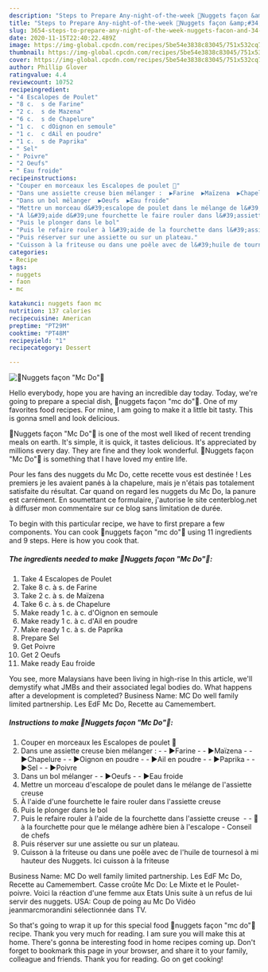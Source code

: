 ```yaml
---
description: "Steps to Prepare Any-night-of-the-week 🐥Nuggets façon &amp;#34;Mc Do&amp;#34;🐥"
title: "Steps to Prepare Any-night-of-the-week 🐥Nuggets façon &amp;#34;Mc Do&amp;#34;🐥"
slug: 3654-steps-to-prepare-any-night-of-the-week-nuggets-facon-and-34-mc-do-and-34
date: 2020-11-15T22:40:22.489Z
image: https://img-global.cpcdn.com/recipes/5be54e3838c83045/751x532cq70/🐥nuggets-facon-mc-do🐥-photo-principale-de-la-recette.jpg
thumbnail: https://img-global.cpcdn.com/recipes/5be54e3838c83045/751x532cq70/🐥nuggets-facon-mc-do🐥-photo-principale-de-la-recette.jpg
cover: https://img-global.cpcdn.com/recipes/5be54e3838c83045/751x532cq70/🐥nuggets-facon-mc-do🐥-photo-principale-de-la-recette.jpg
author: Phillip Glover
ratingvalue: 4.4
reviewcount: 10752
recipeingredient:
- "4 Escalopes de Poulet"
- "8 c.  s de Farine"
- "2 c.  s de Mazena"
- "6 c.  s de Chapelure"
- "1 c.  c dOignon en semoule"
- "1 c.  c dAil en poudre"
- "1 c.  s de Paprika"
- " Sel"
- " Poivre"
- "2 Oeufs"
- " Eau froide"
recipeinstructions:
- "Couper en morceaux les Escalopes de poulet 🐔"
- "Dans une assiette creuse bien mélanger :  ▶Farine  ▶Maïzena  ▶Chapelure  ▶Oignon en poudre  ▶Ail en poudre  ▶Paprika  ▶Sel  ▶Poivre"
- "Dans un bol mélanger  ▶Oeufs  ▶Eau froide"
- "Mettre un morceau d&#39;escalope de poulet dans le mélange de l&#39;assiette creuse"
- "À l&#39;aide d&#39;une fourchette le faire rouler dans l&#39;assiette creuse"
- "Puis le plonger dans le bol"
- "Puis le refaire rouler à l&#39;aide de la fourchette dans l&#39;assiette creuse   🚨 à la fourchette pour que le mélange adhère bien à l&#39;escalope - Conseil de chefs"
- "Puis réserver sur une assiette ou sur un plateau."
- "Cuisson à la friteuse ou dans une poêle avec de l&#39;huile de tournesol à mi hauteur des Nuggets. Ici cuisson à la friteuse"
categories:
- Recipe
tags:
- nuggets
- faon
- mc

katakunci: nuggets faon mc 
nutrition: 137 calories
recipecuisine: American
preptime: "PT29M"
cooktime: "PT48M"
recipeyield: "1"
recipecategory: Dessert

---
```



![🐥Nuggets façon &#34;Mc Do&#34;🐥](https://img-global.cpcdn.com/recipes/5be54e3838c83045/751x532cq70/🐥nuggets-facon-mc-do🐥-photo-principale-de-la-recette.jpg)

Hello everybody, hope you are having an incredible day today. Today, we're going to prepare a special dish, 🐥nuggets façon &#34;mc do&#34;🐥. One of my favorites food recipes. For mine, I am going to make it a little bit tasty. This is gonna smell and look delicious.

🐥Nuggets façon &#34;Mc Do&#34;🐥 is one of the most well liked of recent trending meals on earth. It's simple, it is quick, it tastes delicious. It's appreciated by millions every day. They are fine and they look wonderful. 🐥Nuggets façon &#34;Mc Do&#34;🐥 is something that I have loved my entire life.

Pour les fans des nuggets du Mc Do, cette recette vous est destinée ! Les premiers je les avaient panés à la chapelure, mais je n&#39;étais pas totalement satisfaite du résultat. Car quand on regard les nuggets du Mc Do, la panure est carrément. En soumettant ce formulaire, j&#39;autorise le site centerblog.net à diffuser mon commentaire sur ce blog sans limitation de durée.


To begin with this particular recipe, we have to first prepare a few components. You can cook 🐥nuggets façon &#34;mc do&#34;🐥 using 11 ingredients and 9 steps. Here is how you cook that.

<!--inarticleads1-->

##### The ingredients needed to make 🐥Nuggets façon &#34;Mc Do&#34;🐥:

1. Take 4 Escalopes de Poulet
1. Take 8 c. à s. de Farine
1. Take 2 c. à s. de Maïzena
1. Take 6 c. à s. de Chapelure
1. Make ready 1 c. à c. d&#39;Oignon en semoule
1. Make ready 1 c. à c. d&#39;Ail en poudre
1. Make ready 1 c. à s. de Paprika
1. Prepare  Sel
1. Get  Poivre
1. Get 2 Oeufs
1. Make ready  Eau froide


You see, more Malaysians have been living in high-rise In this article, we&#39;ll demystify what JMBs and their associated legal bodies do. What happens after a development is completed? Business Name: MC Do well family limited partnership. Les EdF Mc Do, Recette au Camemembert. 

<!--inarticleads2-->

##### Instructions to make 🐥Nuggets façon &#34;Mc Do&#34;🐥:

1. Couper en morceaux les Escalopes de poulet 🐔
1. Dans une assiette creuse bien mélanger : -  - ▶Farine -  - ▶Maïzena -  - ▶Chapelure -  - ▶Oignon en poudre -  - ▶Ail en poudre -  - ▶Paprika -  - ▶Sel -  - ▶Poivre
1. Dans un bol mélanger -  - ▶Oeufs -  - ▶Eau froide
1. Mettre un morceau d&#39;escalope de poulet dans le mélange de l&#39;assiette creuse
1. À l&#39;aide d&#39;une fourchette le faire rouler dans l&#39;assiette creuse
1. Puis le plonger dans le bol
1. Puis le refaire rouler à l&#39;aide de la fourchette dans l&#39;assiette creuse  -  - 🚨 à la fourchette pour que le mélange adhère bien à l&#39;escalope - Conseil de chefs
1. Puis réserver sur une assiette ou sur un plateau.
1. Cuisson à la friteuse ou dans une poêle avec de l&#39;huile de tournesol à mi hauteur des Nuggets. Ici cuisson à la friteuse


Business Name: MC Do well family limited partnership. Les EdF Mc Do, Recette au Camemembert. Casse croûte Mc Do: Le Mixte et le Poulet-poivre. Voici la réaction d&#39;une femme aux Etats Unis suite à un refus de lui servir des nuggets. USA: Coup de poing au Mc Do Vidéo jeanmarcmorandini sélectionnée dans TV. 

So that's going to wrap it up for this special food 🐥nuggets façon &#34;mc do&#34;🐥 recipe. Thank you very much for reading. I am sure you will make this at home. There's gonna be interesting food in home recipes coming up. Don't forget to bookmark this page in your browser, and share it to your family, colleague and friends. Thank you for reading. Go on get cooking!
